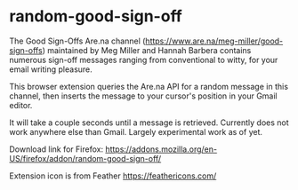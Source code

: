 # random-good-sign-off

The Good Sign-Offs Are.na channel (https://www.are.na/meg-miller/good-sign-offs) maintained by Meg Miller and Hannah Barbera contains numerous sign-off messages ranging from conventional to witty, for your email writing pleasure.

This browser extension queries the Are.na API for a random message in this channel, then inserts the message to your cursor's position in your Gmail editor.

It will take a couple seconds until a message is retrieved. Currently does not work anywhere else than Gmail. Largely experimental work as of yet.

Download link for Firefox: https://addons.mozilla.org/en-US/firefox/addon/random-good-sign-off/

Extension icon is from Feather https://feathericons.com/

